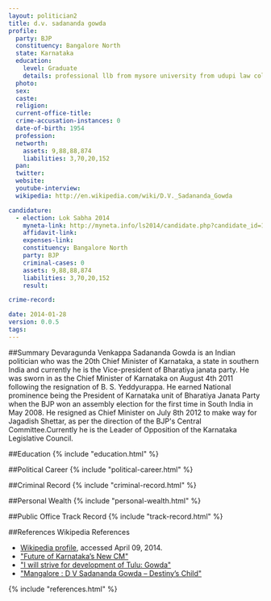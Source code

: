 ```yaml
---
layout: politician2
title: d.v. sadananda gowda
profile: 
  party: BJP
  constituency: Bangalore North
  state: Karnataka
  education: 
    level: Graduate
    details: professional llb from mysore university from udupi law college completed the cource in the year 1973 74
  photo: 
  sex: 
  caste: 
  religion: 
  current-office-title: 
  crime-accusation-instances: 0
  date-of-birth: 1954
  profession: 
  networth: 
    assets: 9,88,88,874
    liabilities: 3,70,20,152
  pan: 
  twitter: 
  website: 
  youtube-interview: 
  wikipedia: http://en.wikipedia.com/wiki/D.V._Sadananda_Gowda

candidature: 
  - election: Lok Sabha 2014
    myneta-link: http://myneta.info/ls2014/candidate.php?candidate_id=1224
    affidavit-link: 
    expenses-link: 
    constituency: Bangalore North 
    party: BJP
    criminal-cases: 0
    assets: 9,88,88,874
    liabilities: 3,70,20,152
    result:  

crime-record: 

date: 2014-01-28
version: 0.0.5
tags: 
---
```

##Summary
Devaragunda Venkappa Sadananda Gowda is an Indian politician who was the 20th Chief Minister of Karnataka, a state in southern India and currently he is the Vice-president of Bharatiya janata party. He was sworn in as the Chief Minister of Karnataka on August 4th 2011 following the resignation of B. S. Yeddyurappa. He earned National prominence being the President of Karnataka unit of Bharatiya Janata Party when the BJP won an assembly election for the first time in South India in May 2008. He resigned as Chief Minister on July 8th 2012 to make way for Jagadish Shettar, as per the direction of the BJP's Central Committee.Currently he is the Leader of Opposition of the Karnataka Legislative Council.




##Education
{% include "education.html" %}


##Political Career
{% include "political-career.html" %}


##Criminal Record
{% include "criminal-record.html" %}


##Personal Wealth
{% include "personal-wealth.html" %}


##Public Office Track Record
{% include "track-record.html" %}


##References
Wikipedia References
- [Wikipedia profile]({{page.profile.wikipedia}}), accessed April 09, 2014.
- ["Future of Karnataka’s New CM"][wiki1]
- ["I will strive for development of Tulu: Gowda"][wiki2]
- ["Mangalore : D V Sadananda Gowda – Destiny’s Child"][wiki3]

[wiki1]: http://vaasthuastro.com/2011/09/future-of-karnataka%E2%80%99s-new-cm
[wiki2]: http://timesofindia.indiatimes.com/city/mangalore/I-will-strive-for-development-of-Tulu-Gowda/articleshow/4698440.cms
[wiki3]: http://www.daijiworld.com/news/news_disp.asp?n_id=110610


{% include "references.html" %}